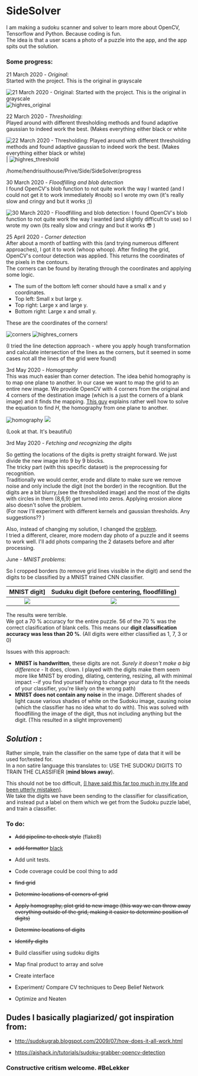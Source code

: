 # SideSolver
I am making a sudoku scanner and solver to learn more about OpenCV, Tensorflow and Python. Because coding is fun.  
The idea is that a user scans a photo of a puzzle into the app, and the app spits out the solution.

### Some progress:


21 March 2020 - *Original*:  
Started with the project. This is the original in grayscale

![21 March 2020 - *Original*: Started with the project. This is the original in grayscale](progress/original.png) ![highres_original](progress/highres_original.png)

22 March 2020 - *Thresholding*:  
Played around with different thresholding methods and found adaptive gaussian to indeed work the best. (Makes everything either black or white

![22 March 2020 - *Thresholding*: Played around with different thresholding methods and found adaptive gaussian to indeed work the best. (Makes everything either black or white)](progress/thresholded.png) | ![highres_threshold](progress/highres_threshold.png)

/home/hendrisuithouse/Prive/Side/SideSolver/progress

30 March 2020 - *Floodfilling and blob detection*  
I found OpenCV's blob function to not quite work the way I wanted (and I could not get it to work immediately #noob) so I wrote my own (it's really slow and cringy and but it works ;))

![30 March 2020 - *Floodfilling and blob detection*: I found OpenCV's blob function to not quite work the way I wanted (and slightly difficult to use) so I wrote my own (its really slow and cringy and but it works :sunglasses: )](progress/grid.png)  


25 April 2020 - *Corner detection*  
After about a month of battling with this (and trying numerous different approaches), I got it to work (whoop whoop). After finding the grid, OpenCV's contour detection was applied. This returns the coordinates of the pixels in the contours.   
The corners can be found by iterating through the coordinates and applying some logic.    

- The sum of the bottom left corner should have a small x and y coordinates.  
- Top left: Small x but large y.  
- Top right: Large x and large y.  
- Bottom right: Large x and small y.  

These are the coordinates of the corners!

![corners](progress/corners_original.png) ![highres_corners](progress/highres_color_corners.png)

(I tried the line detection approach - where you apply hough transformation and calculate intersection of the lines as the corners, but it seemed in some cases not all the lines of the grid were found)  


3rd May 2020 - *Homography*  
This was much easier than corner detection. The idea behid homography is to map one plane to another. In our case we want to map the grid to an entire new image. We provide OpenCV with 4 corners from the original and 4 corners of the destination image (which is a just the corners of a blank image) and it finds the mapping. [This guy](https://www.learnopencv.com/image-alignment-feature-based-using-opencv-c-python) explains rather well how to solve the equation to find *H*, the homography from one plane to another.  

![homography](progress/applied_homography.png) ![](progress/highres_homography.png)  

(Look at that. It's beautiful)  


3rd May 2020 - *Fetching and recognizing the digits*  

So getting the locations of the digits is pretty straight forward. We just divide the new image into 9 by 9 blocks.  
The tricky part (with this specific dataset) is the preprocessing for recognition.  
Traditionally we would center, erode and dilate to make sure we remove noise and only include the digit (not the border) in the recognition. But the digits are a bit blurry,(see the thresholded image) and the most of the digits with circles in them (8,6,9) get turned into zeros. Applying erosion alone also doesn't solve the problem.  
(For now I'll experiment with different kernels and gaussian thresholds. Any suggestions?? )  

Also, instead of changing my solution, I changed the [problem](https://wimdecoach.nl/korte-ondersteuning/the-problem-is-not-the-problem).  
I tried a different, clearer, more modern day photo of a puzzle and it seems to work well. I'll add phots comparing the 2 datasets before and after processing.

June - *MNIST problems*:

So I cropped borders (to remove grid lines vissible in the digit) and send the digits to be classified by a MNIST trained CNN classifier.  


MNIST digit]             |  Suduku digit (before centering, floodfilling)
:-------------------------:|:-------------------------:
![](progress/1mnist.png)  |  ![](progress/Figure_1.png)

The results were terrible.  
We got a 70 % accuracy for the entire puzzle. 56 of the 70 % was the correct clasification of blank cells. This means our **digit classification accuracy was less than 20 %**. (All digits were either classified as 1, 7, 3 or 0) 

Issues with this approach:   

- **MNIST is handwritten**, these digits are not.  *Surely it doesn't make a big difference*  - It does, clown. I played with the digits make them seem more like MNIST by eroding, dilating, centering, resizing, all with minimal impact --if you find yourself having to change your data to fit the needs of your classifier, you're likely on the wrong path)    
- **MNIST does not contain any noise** in the image. Different shades of light cause various shades of white on the Sudoku image, causing noise (which the classifier has no idea what to do with).  This was solved with floodfilling the image of the digit, thus not including anything but the digit. (This resulted in a slight improvement)  

## *Solution* :  

Rather simple, train the classifier on the same type of data that it will be used for/tested for.  
In a non satire language this translates to: USE THE SUDOKU DIGITS TO TRAIN THE CLASSIFIER (**mind blows away**).  

This should not be too difficult, [(I have said this far too much in my life and been utterly mistaken)](https://i.gifer.com/KzC.gif).  
We  take the digits we have been sending to the classifier for classification, and instead put a label on them which we get from the Sudoku puzzle label, and train a classifier.



### To do:
- ~~Add pipeline to check style~~ (flake8)
- ~~add formatter~~ [black](https://black.readthedocs.io/en/stable/)
 - Add unit tests. 
- Code coverage could be cool thing to add 
- ~~find grid~~
- ~~Determine locations of corners of grid~~
- ~~Apply homography, plot grid to new image (this way we can throw away everything outside of the grid, making it easier to determine position of digits)~~
- ~~Determine locations of digits~~
- ~~Identify digits~~
- Build classifier using sudoku digits
- Map final product to array and solve

- Create interface

- Experiment/ Compare CV techniques to Deep Belief Network

- Optimize and Neaten 

## Dudes I basically plagiarized/ got inspiration from:
- http://sudokugrab.blogspot.com/2009/07/how-does-it-all-work.html

- https://aishack.in/tutorials/sudoku-grabber-opencv-detection


### Constructive critism welcome. #BeLekker
